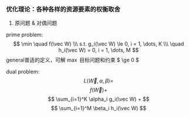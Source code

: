 ### 优化理论：各种各样的资源要素的权衡取舍
1. 原问题 & 对偶问题

prime problem:
$$ \min \quad f(\vec W) \\\ s.t. g_i(\vec W) \le 0, i = 1, \dots, K  \\\ \quad h_i(\vec W) = 0, i = 1, \dots, M $$
general普适的定义，可解 $\max$ 目标问题和约束 $ \ge 0 $

dual problem: 
$$ L(\vec W, \alpha, \beta) = $$
$$ f(\vec W) + $$
$$ \sum_{i=1}^K \alpha_i g_i(\vec W) + $$
$$ \sum_{i=1}^M \beta_i h_i(\vec W) $$
